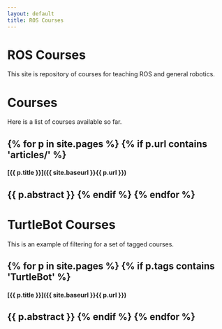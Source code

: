 ```yaml
---
layout: default
title: ROS Courses
---
```


# ROS Courses

This site is repository of courses for teaching ROS and general robotics. 


# Courses

Here is a list of courses available so far. 


{% for p in site.pages %}
    {% if p.url contains 'articles/' %}
----

#### [{{ p.title }}]({{ site.baseurl }}{{ p.url }})

{{ p.abstract }}
    {% endif %}
{% endfor %}
----



# TurtleBot Courses

This is an example of filtering for a set of tagged courses. 

{% for p in site.pages %}
    {% if p.tags contains 'TurtleBot' %}
----

#### [{{ p.title }}]({{ site.baseurl }}{{ p.url }})

{{ p.abstract }}
    {% endif %}
{% endfor %}
----

